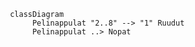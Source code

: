 
```mermaid
 classDiagram
      Pelinappulat "2..8" --> "1" Ruudut
      Pelinappulat ..> Nopat
```
